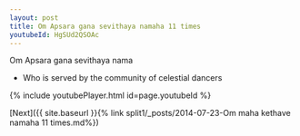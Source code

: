 ```yaml
---
layout: post
title: Om Apsara gana sevithaya namaha 11 times
youtubeId: HgSUd2QSOAc
---
```

 
 
Om Apsara gana sevithaya nama 
 
 -  Who is served by the community of celestial dancers 
 
  
 
  
 
 
 
 
 
 


{% include youtubePlayer.html id=page.youtubeId %}
 
[Next]({{ site.baseurl }}{% link  split1/_posts/2014-07-23-Om maha kethave namaha 11 times.md%})
 
